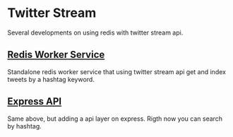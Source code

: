 # Twitter Stream
Several developments on using redis with twitter stream api.

## [Redis Worker Service](redis-worker)
Standalone redis worker service that using twitter stream api get and index tweets by a hashtag keyword.

## [Express API](express-api)
Same above, but adding a api layer on express.
Rigth now you can search by hashtag.
